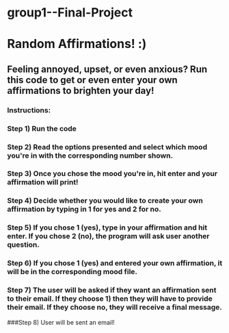 # group1--Final-Project

# Random Affirmations! :)
## Feeling annoyed, upset, or even anxious? Run this code to get or even enter your own affirmations to brighten your day!
### Instructions:
### Step 1) Run the code
### Step 2) Read the options presented and select which mood you're in with the corresponding number shown.
### Step 3) Once you chose the mood you're in, hit enter and your affirmation will print!
### Step 4) Decide whether you would like to create your own affirmation by typing in 1 for yes and 2 for no.
### Step 5) If you chose 1 (yes), type in your affirmation and hit enter. If you chose 2 (no), the program will ask user another question.
### Step 6) If you chose 1 (yes) and entered your own affirmation, it will be in the corresponding mood file. 
### Step 7) The user will be asked if they want an affirmation sent to their email. If they choose 1) then they will have to provide their email. If they choose no, they will receive a final message.
###Step 8) User will be sent an email!

